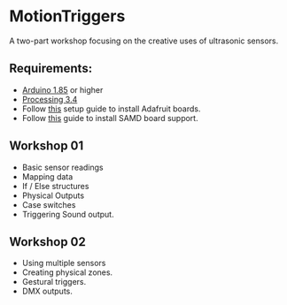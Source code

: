 # MotionTriggers
A two-part workshop focusing on the creative uses of ultrasonic sensors. 

## Requirements: 
- [Arduino 1.85](https://www.arduino.cc/en/Main/Software) or higher 
- [Processing 3.4](https://processing.org/download/)
- Follow [this](https://learn.adafruit.com/adafruit-trinket-m0-circuitpython-arduino/arduino-ide-setup) setup guide to install Adafruit boards.
- Follow [this](https://learn.adafruit.com/adafruit-trinket-m0-circuitpython-arduino/using-with-arduino-ide) guide to install SAMD board support. 

## Workshop 01
- Basic sensor readings
- Mapping data
- If / Else structures
- Physical Outputs
- Case switches
- Triggering Sound output. 

## Workshop 02

- Using multiple sensors
- Creating physical zones.
- Gestural triggers.
- DMX outputs. 
